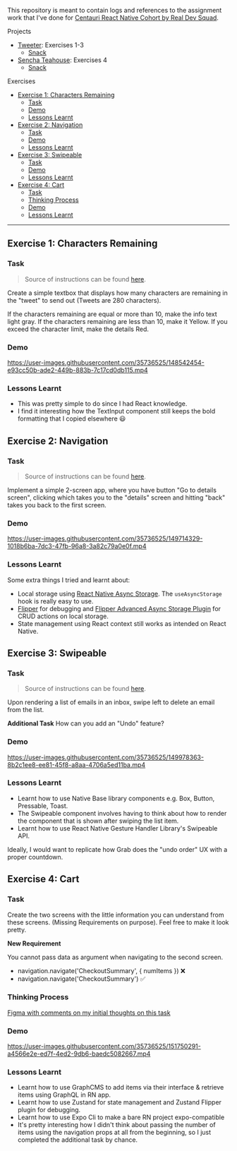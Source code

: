 This repository is meant to contain logs and references to the assignment work that I've done for [Centauri React Native Cohort by Real Dev Squad](https://github.com/Real-Dev-Squad/Centauri-React-Native-Cohort).

Projects
- [Tweeter](https://github.com/lyqht/centauri-tweeter): Exercises 1-3
  - [Snack](https://snack.expo.dev/@lyqht/tweeter)
- [Sencha Teahouse](https://github.com/lyqht/sencha-teahouse): Exercises 4
  - [Snack](https://snack.expo.dev/@lyqht/sencha-teahouse-v2)

Exercises
- [Exercise 1: Characters Remaining](#exercise-1-characters-remaining)
  - [Task](#task)
  - [Demo](#demo)
  - [Lessons Learnt](#lessons-learnt)
- [Exercise 2: Navigation](#exercise-2-navigation)
  - [Task](#task-1)
  - [Demo](#demo-1)
  - [Lessons Learnt](#lessons-learnt-1)
- [Exercise 3: Swipeable](#exercise-3-swipeable)
  - [Task](#task-2)
  - [Demo](#demo-2)
  - [Lessons Learnt](#lessons-learnt-2)
- [Exercise 4: Cart](#exercise-4-cart)
  - [Task](#task-3)
  - [Thinking Process](#thinking-process)
  - [Demo](#demo-3)
  - [Lessons Learnt](#lessons-learnt-3)


---

## Exercise 1: Characters Remaining

### Task

> Source of instructions can be found [here](https://github.com/Real-Dev-Squad/Centauri-React-Native-Cohort/blob/main/react-native/action-items/2022-01/2022-01-04.md). 

Create a simple textbox that displays how many characters are remaining in the "tweet" to send out (Tweets are 280 characters).

If the characters remaining are equal or more than 10, make the info text light gray. If the characters remaining are less than 10, make it Yellow. If you exceed the character limit, make the details Red.

### Demo

https://user-images.githubusercontent.com/35736525/148542454-e93cc50b-ade2-449b-883b-7c17cd0db115.mp4

### Lessons Learnt
- This was pretty simple to do since I had React knowledge.
- I find it interesting how the TextInput component still keeps the bold formatting that I copied elsewhere 😃

## Exercise 2: Navigation

### Task

> Source of instructions can be found [here](https://github.com/Real-Dev-Squad/Centauri-React-Native-Cohort/blob/main/react-native/action-items/2022-01/2022-01-13.md).

Implement a simple 2-screen app, where you have button "Go to details screen", clicking which takes you to the "details" screen and hitting "back" takes you back to the first screen.


### Demo

https://user-images.githubusercontent.com/35736525/149714329-1018b6ba-7dc3-47fb-96a8-3a82c79a0e0f.mp4

### Lessons Learnt

Some extra things I tried and learnt about:
- Local storage using [React Native Async Storage](https://github.com/react-native-async-storage/async-storage). The `useAsyncStorage` hook is really easy to use.
- [Flipper](https://github.com/facebook/flipper) for debugging and [Flipper Advanced Async Storage Plugin](https://github.com/lbaldy/flipper-plugin-async-storage-advanced) for CRUD actions on local storage.
- State management using React context still works as intended on React Native.

## Exercise 3: Swipeable

### Task

> Source of instructions can be found [here](https://github.com/Real-Dev-Squad/Centauri-React-Native-Cohort/blob/main/react-native/action-items/2022-01/2022-01-15.md).

Upon rendering a list of emails in an inbox, swipe left to delete an email from the list.

**Additional Task**
How can you add an "Undo" feature?


### Demo

https://user-images.githubusercontent.com/35736525/149978363-8b2c1ee8-ee81-45f8-a8aa-4706a5ed11ba.mp4

### Lessons Learnt

- Learnt how to use Native Base library components e.g. Box, Button, Pressable, Toast.
- The Swipeable component involves having to think about how to render the component that is shown after swiping the list item. 
- Learnt how to use React Native Gesture Handler Library's Swipeable API.

Ideally, I would want to replicate how Grab does the "undo order" UX with a proper countdown. 

## Exercise 4: Cart

### Task

Create the two screens with the little information you can understand from these screens. (Missing Requirements on purpose). Feel free to make it look pretty.

**New Requirement**

You cannot pass data as argument when navigating to the second screen.

- navigation.navigate('CheckoutSummary', { numItems }) ❌
- navigation.navigate('CheckoutSummary') ✅

### Thinking Process

[Figma with comments on my initial thoughts on this task](https://www.figma.com/file/B9xFGETTLUbDy28AXSiS4n/Cart-Assignment?node-id=0%3A1)

### Demo

https://user-images.githubusercontent.com/35736525/151750291-a4566e2e-ed7f-4ed2-9db6-baedc5082667.mp4


### Lessons Learnt

- Learnt how to use GraphCMS to add items via their interface & retrieve items using GraphQL in RN app.
- Learnt how to use Zustand for state management and Zustand Flipper plugin for debugging.
- Learnt how to use Expo Cli to make a bare RN project expo-compatible
- It's pretty interesting how I didn't think about passing the number of items using the navigation props at all from the beginning, so I just completed the additional task by chance. 
